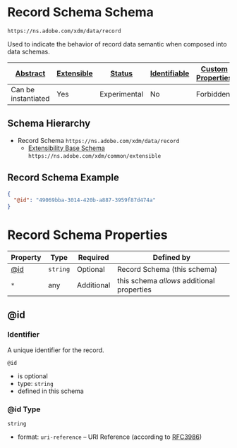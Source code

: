 
# Record Schema Schema

```
https://ns.adobe.com/xdm/data/record
```

Used to indicate the behavior of record data semantic when composed into data schemas.

| [Abstract](../../abstract.md) | [Extensible](../../extensions.md) | [Status](../../status.md) | [Identifiable](../../id.md) | [Custom Properties](../../extensions.md) | [Additional Properties](../../extensions.md) | Defined In |
|-------------------------------|-----------------------------------|---------------------------|-----------------------------|------------------------------------------|----------------------------------------------|------------|
| Can be instantiated | Yes | Experimental | No | Forbidden | Permitted | [data/record.schema.json](data/record.schema.json) |
## Schema Hierarchy

* Record Schema `https://ns.adobe.com/xdm/data/record`
  * [Extensibility Base Schema](../common/extensible.schema.md) `https://ns.adobe.com/xdm/common/extensible`


## Record Schema Example
```json
{
  "@id": "49069bba-3014-420b-a887-3959f87d474a"
}
```

# Record Schema Properties

| Property | Type | Required | Defined by |
|----------|------|----------|------------|
| [@id](#id) | `string` | Optional | Record Schema (this schema) |
| `*` | any | Additional | this schema *allows* additional properties |

## @id
### Identifier

A unique identifier for the record.

`@id`
* is optional
* type: `string`
* defined in this schema

### @id Type


`string`
* format: `uri-reference` – URI Reference (according to [RFC3986](https://tools.ietf.org/html/rfc3986))





